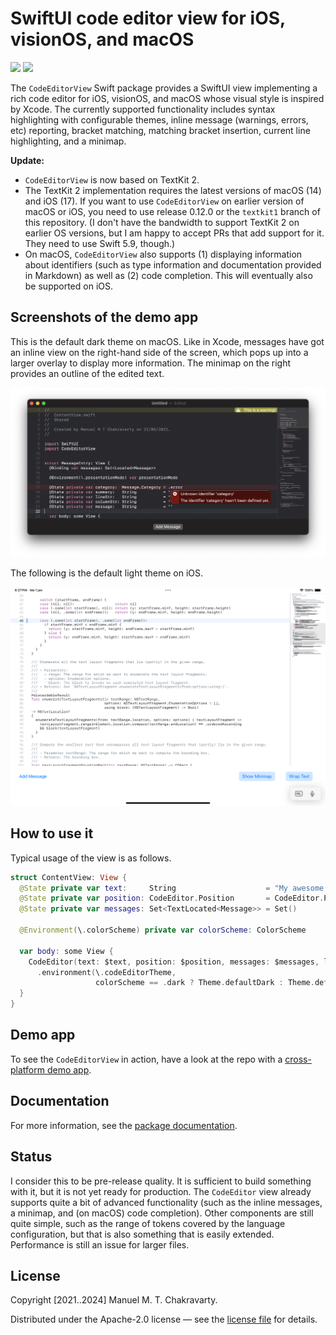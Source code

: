 # SwiftUI code editor view for iOS, visionOS, and macOS

[![](https://img.shields.io/endpoint?url=https%3A%2F%2Fswiftpackageindex.com%2Fapi%2Fpackages%2Fmchakravarty%2FCodeEditorView%2Fbadge%3Ftype%3Dplatforms)](https://swiftpackageindex.com/mchakravarty/CodeEditorView)
[![](https://img.shields.io/endpoint?url=https%3A%2F%2Fswiftpackageindex.com%2Fapi%2Fpackages%2Fmchakravarty%2FCodeEditorView%2Fbadge%3Ftype%3Dswift-versions)](https://swiftpackageindex.com/mchakravarty/CodeEditorView)

The `CodeEditorView` Swift package provides a SwiftUI view implementing a rich code editor for iOS, visionOS, and macOS whose visual style is inspired by Xcode. The currently supported functionality includes syntax highlighting with configurable themes, inline message (warnings, errors, etc) reporting, bracket matching, matching bracket insertion, current line highlighting, and a minimap.

**Update:**

* `CodeEditorView` is now based on TextKit 2.
* The TextKit 2 implementation requires the latest versions of macOS (14) and iOS (17). If you want to use `CodeEditorView` on earlier version of macOS or iOS, you need to use release 0.12.0 or the `textkit1` branch of this repository. (I don't have the bandwidth to support TextKit 2 on earlier OS versions, but I am happy to accept PRs that add support for it. They need to use Swift 5.9, though.)
* On macOS, `CodeEditorView` also supports (1) displaying information about identifiers (such as type information and documentation provided in Markdown) as well as (2) code completion. This will eventually also be supported on iOS.

## Screenshots of the demo app

This is the default dark theme on macOS. Like in Xcode, messages have got an inline view on the right-hand side of the screen, which pops up into a larger overlay to display more information. The minimap on the right provides an outline of the edited text.

<img src="app-demo-images/macOS-dark-example.png">

The following is the default light theme on iOS. 

<img src="app-demo-images/iOS-light-example.png">


## How to use it

Typical usage of the view is as follows.

```swift
struct ContentView: View {
  @State private var text:     String                    = "My awesome code..."
  @State private var position: CodeEditor.Position       = CodeEditor.Position()
  @State private var messages: Set<TextLocated<Message>> = Set()

  @Environment(\.colorScheme) private var colorScheme: ColorScheme

  var body: some View {
    CodeEditor(text: $text, position: $position, messages: $messages, language: .swift)
      .environment(\.codeEditorTheme,
                   colorScheme == .dark ? Theme.defaultDark : Theme.defaultLight)
  }
}
```


## Demo app

To see the `CodeEditorView` in action, have a look at the repo with a [cross-platform demo app](https://github.com/mchakravarty/CodeEditorDemo).


## Documentation

For more information, see the [package documentation](Documentation/Overview.md).


## Status

I consider this to be pre-release quality. It is sufficient to build something with it, but it is not yet ready for production. The `CodeEditor` view already supports quite a bit of advanced functionality (such as the inline messages, a minimap, and (on macOS) code completion). Other components are still quite simple, such as the range of tokens covered by the language configuration, but that is also something that is easily extended. Performance is still an issue for larger files.

## License

Copyright [2021..2024] Manuel M. T. Chakravarty. 

Distributed under the Apache-2.0 license — see the [license file](LICENSE) for details.
